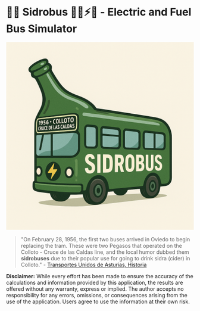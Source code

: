 # 🍏🍾 Sidrobus 🚌🔋⚡️🔌 - Electric and Fuel Bus Simulator

![](logo.png)

> "On February 28, 1956, the first two buses arrived in Oviedo to begin replacing the tram. These were two Pegasos that operated on the Colloto - Cruce de las Caldas line, and the local humor dubbed them **sidrobuses** due to their popular use for going to drink sidra (cider) in Colloto." - [Transportes Unidos de Asturias, Historia](https://www.tua.es/es/tua/historia/)

**Disclaimer:** While every effort has been made to ensure the accuracy of the calculations and information provided by this application, the results are offered without any warranty, express or implied. The author accepts no responsibility for any errors, omissions, or consequences arising from the use of the application. Users agree to use the information at their own risk.
